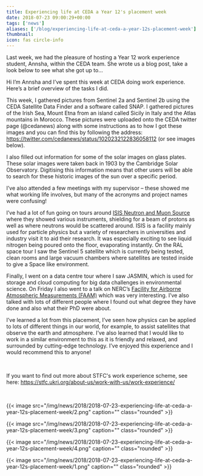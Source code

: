 ```yaml
---
title: Experiencing life at CEDA a Year 12's placement week
date: 2018-07-23 09:00:29+00:00
tags: ['news']
aliases: ['/blog/experiencing-life-at-ceda-a-year-12s-placement-week']
thumbnail: 
icon: fas circle-info
---
```


Last week, we had the pleasure of hosting a Year 12 work experience student, Annsha, within the CEDA team. She wrote us a blog post, take a look below to see what she got up to...  


Hi I’m Annsha and I’ve spent this week at CEDA doing work experience. Here’s a brief overview of the tasks I did.


This week, I gathered pictures from Sentinel 2a and Sentinel 2b using the CEDA Satellite Data Finder and a software called SNAP. I gathered pictures of the Irish Sea, Mount Etna from an island called Sicily in Italy and the Atlas mountains in Morocco. These pictures were uploaded onto the CEDA twitter page (@cedanews) along with some instructions as to how I got these images and you can find this by following the address: <https://twitter.com/cedanews/status/1020232122836058112> (or see images below). 


I also filled out information for some of the solar images on glass plates. These solar images were taken back in 1903 by the Cambridge Solar Observatory. Digitising this information means that other users will be able to search for these historic images of the sun over a specific period.


I’ve also attended a few meetings with my supervisor – these showed me what working life involves, but many of the acronyms and project names were confusing!


I’ve had a lot of fun going on tours around [ISIS Neutron and Muon Source](https://www.isis.stfc.ac.uk/Pages/home.aspx) where they showed various instruments, shielding for a beam of protons as well as where neutrons would be scattered around. ISIS is a facility mainly used for particle physics but a variety of researchers in universities and industry visit it to aid their research. It was especially exciting to see liquid nitrogen being poured onto the floor, evaporating instantly. On the RAL space tour I saw the Sentinel 5 satellite which is currently being tested, clean rooms and large vacuum chambers where satellites are tested inside to give a Space like environment.


Finally, I went on a data centre tour where I saw JASMIN, which is used for storage and cloud computing for big data challenges in environmental science. On Friday I also went to a talk on NERC’s [Facility for Airborne Atmospheric Measurements (FAAM)](https://www.faam.ac.uk/) which was very interesting. I’ve also talked with lots of different people where I found out what degree they have done and also what their PhD were about.


I’ve learned a lot from this placement, I’ve seen how physics can be applied to lots of different things in our world, for example, to assist satellites that observe the earth and atmosphere. I’ve also learned that I would like to work in a similar environment to this as it is friendly and relaxed, and surrounded by cutting-edge technology. I’ve enjoyed this experience and I would recommend this to anyone!


 


If you want to find out more about STFC's work experience scheme, see here: <https://stfc.ukri.org/about-us/work-with-us/work-experience/> 


 


{{< image src="/img/news/2018/2018-07-23-experiencing-life-at-ceda-a-year-12s-placement-week/2.png"  caption="" class="rounded" >}}


{{< image src="/img/news/2018/2018-07-23-experiencing-life-at-ceda-a-year-12s-placement-week/3.png"  caption="" class="rounded" >}}


{{< image src="/img/news/2018/2018-07-23-experiencing-life-at-ceda-a-year-12s-placement-week/4.png"  caption="" class="rounded" >}}


{{< image src="/img/news/2018/2018-07-23-experiencing-life-at-ceda-a-year-12s-placement-week/1.png"  caption="" class="rounded" >}}


 


